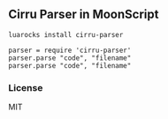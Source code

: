 
Cirru Parser in MoonScript
----

```
luarocks install cirru-parser
```

```moonscript
parser = require 'cirru-parser'
parser.parse "code", "filename"
parser.parse "code", "filename"
```

### License

MIT
